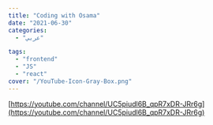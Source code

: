 ```yaml
---
title: "Coding with Osama"
date: "2021-06-30"
categories:
  - "عربي"

tags:
  - "frontend"
  - "JS"
  - "react"
cover: "/YouTube-Icon-Gray-Box.png"
---
```


[https://youtube.com/channel/UC5piudl6B_qpR7xDR-JRr6g](https://youtube.com/channel/UC5piudl6B_qpR7xDR-JRr6g)
